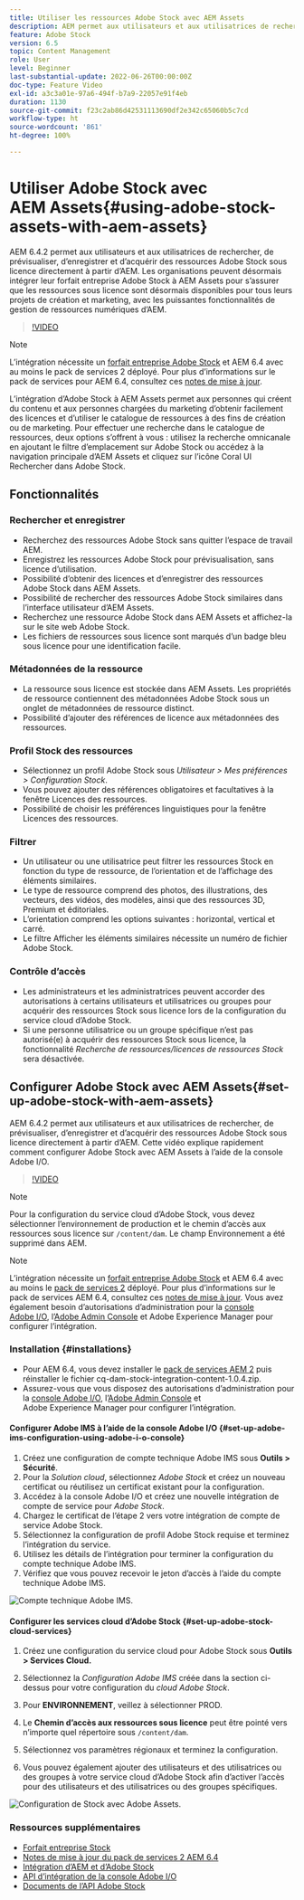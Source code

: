 ```yaml
---
title: Utiliser les ressources Adobe Stock avec AEM Assets
description: AEM permet aux utilisateurs et aux utilisatrices de rechercher, de prévisualiser, d’enregistrer et d’acquérir des ressources Adobe Stock sous licence directement à partir d’AEM. Les organisations peuvent désormais intégrer leur forfait entreprise Adobe Stock à AEM Assets pour s’assurer que les ressources sous licence sont désormais disponibles pour tous leurs projets de création et marketing, avec les puissantes fonctionnalités de gestion de ressources numériques d’AEM.
feature: Adobe Stock
version: 6.5
topic: Content Management
role: User
level: Beginner
last-substantial-update: 2022-06-26T00:00:00Z
doc-type: Feature Video
exl-id: a3c3a01e-97a6-494f-b7a9-22057e91f4eb
duration: 1130
source-git-commit: f23c2ab86d42531113690df2e342c65060b5c7cd
workflow-type: ht
source-wordcount: '861'
ht-degree: 100%

---
```


# Utiliser Adobe Stock avec AEM Assets{#using-adobe-stock-assets-with-aem-assets}

AEM 6.4.2 permet aux utilisateurs et aux utilisatrices de rechercher, de prévisualiser, d’enregistrer et d’acquérir des ressources Adobe Stock sous licence directement à partir d’AEM. Les organisations peuvent désormais intégrer leur forfait entreprise Adobe Stock à AEM Assets pour s’assurer que les ressources sous licence sont désormais disponibles pour tous leurs projets de création et marketing, avec les puissantes fonctionnalités de gestion de ressources numériques d’AEM.

>[!VIDEO](https://video.tv.adobe.com/v/24678?quality=12&learn=on)

>[!NOTE]
>
>L’intégration nécessite un [forfait entreprise Adobe Stock](https://landing.adobe.com/en/na/products/creative-cloud/ctir-4625-stock-for-enterprise/index.html) et AEM 6.4 avec au moins le pack de services 2 déployé. Pour plus d’informations sur le pack de services pour AEM 6.4, consultez ces [notes de mise à jour](https://helpx.adobe.com/fr/experience-manager/6-4/release-notes/sp-release-notes.html).

L’intégration d’Adobe Stock à AEM Assets permet aux personnes qui créent du contenu et aux personnes chargées du marketing d’obtenir facilement des licences et d’utiliser le catalogue de ressources à des fins de création ou de marketing. Pour effectuer une recherche dans le catalogue de ressources, deux options s’offrent à vous : utilisez la recherche omnicanale en ajoutant le filtre d’emplacement sur Adobe Stock ou accédez à la navigation principale d’AEM Assets et cliquez sur l’icône Coral UI Rechercher dans Adobe Stock.

## Fonctionnalités

### Rechercher et enregistrer

* Recherchez des ressources Adobe Stock sans quitter l’espace de travail AEM.
* Enregistrez les ressources Adobe Stock pour prévisualisation, sans licence d’utilisation.
* Possibilité d’obtenir des licences et d’enregistrer des ressources Adobe Stock dans AEM Assets.
* Possibilité de rechercher des ressources Adobe Stock similaires dans l’interface utilisateur d’AEM Assets.
* Recherchez une ressource Adobe Stock dans AEM Assets et affichez-la sur le site web Adobe Stock.
* Les fichiers de ressources sous licence sont marqués d’un badge bleu sous licence pour une identification facile.

### Métadonnées de la ressource

* La ressource sous licence est stockée dans AEM Assets. Les propriétés de ressource contiennent des métadonnées Adobe Stock sous un onglet de métadonnées de ressource distinct.
* Possibilité d’ajouter des références de licence aux métadonnées des ressources.

### Profil Stock des ressources

* Sélectionnez un profil Adobe Stock sous *Utilisateur > Mes préférences > Configuration Stock*.
* Vous pouvez ajouter des références obligatoires et facultatives à la fenêtre Licences des ressources.
* Possibilité de choisir les préférences linguistiques pour la fenêtre Licences des ressources.

### Filtrer

* Un utilisateur ou une utilisatrice peut filtrer les ressources Stock en fonction du type de ressource, de l’orientation et de l’affichage des éléments similaires.
* Le type de ressource comprend des photos, des illustrations, des vecteurs, des vidéos, des modèles, ainsi que des ressources 3D, Premium et éditoriales.
* L’orientation comprend les options suivantes : horizontal, vertical et carré.
* Le filtre Afficher les éléments similaires nécessite un numéro de fichier Adobe Stock.

### Contrôle d’accès

* Les administrateurs et les administratrices peuvent accorder des autorisations à certains utilisateurs et utilisatrices ou groupes pour acquérir des ressources Stock sous licence lors de la configuration du service cloud d’Adobe Stock.
* Si une personne utilisatrice ou un groupe spécifique n’est pas autorisé(e) à acquérir des ressources Stock sous licence, la fonctionnalité *Recherche de ressources/licences de ressources Stock* sera désactivée.

## Configurer Adobe Stock avec AEM Assets{#set-up-adobe-stock-with-aem-assets}

AEM 6.4.2 permet aux utilisateurs et aux utilisatrices de rechercher, de prévisualiser, d’enregistrer et d’acquérir des ressources Adobe Stock sous licence directement à partir d’AEM. Cette vidéo explique rapidement comment configurer Adobe Stock avec AEM Assets à l’aide de la console Adobe I/O.

>[!VIDEO](https://video.tv.adobe.com/v/25043?quality=12&learn=on)

>[!NOTE]
>
>Pour la configuration du service cloud d’Adobe Stock, vous devez sélectionner l’environnement de production et le chemin d’accès aux ressources sous licence sur `/content/dam`. Le champ Environnement a été supprimé dans AEM.

>[!NOTE]
>
>L’intégration nécessite un [forfait entreprise Adobe Stock](https://landing.adobe.com/en/na/products/creative-cloud/ctir-4625-stock-for-enterprise/index.html) et AEM 6.4 avec au moins le [pack de services 2](https://experience.adobe.com/#/downloads/content/software-distribution/en/aem.html?fulltext=AEM*+6*+4*+Service*+Pack*&amp;2_group.propertyvalues.property=.%2Fjcr%3Acontent%2Fmetadata%2Fdc%3Aversion&amp;2_group.propertyvalues.operation=equals&amp;2_group.propertyvalues.0_values=target-version%3Aaem%2F6-4&amp;3_group.propertyvalues.property=.%2Fjcr%3Acontent%2Fmetadata%2Fdc%3AsoftwareType&amp;3_group.propertyvalues.operation=equals&amp;3_group.propertyvalues.0_values=software-type%3Aservice-and-cumulative-fix&amp;orderby=%40jcr%3Acontent%2Fmetadata%2Fdc%3Atitle&amp;orderby.sort=asc&amp;layout=list&amp;p.offset=0&amp;p.limit=24) déployé. Pour plus d’informations sur le pack de services AEM 6.4, consultez ces [notes de mise à jour](https://helpx.adobe.com/fr/experience-manager/6-4/release-notes/sp-release-notes.html). Vous avez également besoin d’autorisations d’administration pour la [console Adobe I/O](https://console.adobe.io/), l’[Adobe Admin Console](https://adminconsole.adobe.com/) et Adobe Experience Manager pour configurer l’intégration.

### Installation {#installations}

* Pour AEM 6.4, vous devez installer le [pack de services AEM 2](https://experience.adobe.com/#/downloads/content/software-distribution/en/aem.html?fulltext=AEM*+6*+4*+Service*+Pack*&amp;2_group.propertyvalues.property=.%2Fjcr%3Acontent%2Fmetadata%2Fdc%3Aversion&amp;2_group.propertyvalues.operation=equals&amp;2_group.propertyvalues.0_values=target-version%3Aaem%2F6-4&amp;3_group.propertyvalues.property=.%2Fjcr%3Acontent%2Fmetadata%2Fdc%3AsoftwareType&amp;3_group.propertyvalues.operation=equals&amp;3_group.propertyvalues.0_values=software-type%3Aservice-and-cumulative-fix&amp;orderby=%40jcr%3Acontent%2Fmetadata%2Fdc%3Atitle&amp;orderby.sort=asc&amp;layout=list&amp;p.offset=0&amp;p.limit=24) puis réinstaller le fichier cq-dam-stock-integration-content-1.0.4.zip.
* Assurez-vous que vous disposez des autorisations d’administration pour la [console Adobe I/O](https://console.adobe.io/), l’[Adobe Admin Console](https://adminconsole.adobe.com/) et Adobe Experience Manager pour configurer l’intégration.

#### Configurer Adobe IMS à l’aide de la console Adobe I/O {#set-up-adobe-ims-configuration-using-adobe-i-o-console}

1. Créez une configuration de compte technique Adobe IMS sous **Outils > Sécurité**.
2. Pour la *Solution cloud*, sélectionnez *Adobe Stock* et créez un nouveau certificat ou réutilisez un certificat existant pour la configuration.
3. Accédez à la console Adobe I/O et créez une nouvelle intégration de compte de service pour *Adobe Stock*.
4. Chargez le certificat de l’étape 2 vers votre intégration de compte de service Adobe Stock.
5. Sélectionnez la configuration de profil Adobe Stock requise et terminez l’intégration du service.
6. Utilisez les détails de l’intégration pour terminer la configuration du compte technique Adobe IMS.
7. Vérifiez que vous pouvez recevoir le jeton d’accès à l’aide du compte technique Adobe IMS.

![Compte technique Adobe IMS.](assets/screen_shot_2018-10-22at12219pm.png)

#### Configurer les services cloud d’Adobe Stock {#set-up-adobe-stock-cloud-services}

1. Créez une configuration du service cloud pour Adobe Stock sous **Outils > Services Cloud.**
2. Sélectionnez la *Configuration Adobe IMS* créée dans la section ci-dessus pour votre configuration du *cloud Adobe Stock*.

3. Pour **ENVIRONNEMENT**, veillez à sélectionner PROD.
4. Le **Chemin d’accès aux ressources sous licence** peut être pointé vers n’importe quel répertoire sous `/content/dam`.
5. Sélectionnez vos paramètres régionaux et terminez la configuration.
6. Vous pouvez également ajouter des utilisateurs et des utilisatrices ou des groupes à votre service cloud d’Adobe Stock afin d’activer l’accès pour des utilisateurs et des utilisatrices ou des groupes spécifiques.

![Configuration de Stock avec Adobe Assets.](assets/screen_shot_2018-10-22at12425pm.png)

### Ressources supplémentaires

* [Forfait entreprise Stock](https://landing.adobe.com/en/na/products/creative-cloud/ctir-4625-stock-for-enterprise/index.html)
* [Notes de mise à jour du pack de services 2 AEM 6.4](https://experienceleague.adobe.com/docs/experience-manager-65/release-notes/release-notes.html?lang=fr)
* [Intégration d’AEM et d’Adobe Stock](https://experienceleague.adobe.com/docs/experience-manager-65/assets/using/aem-assets-adobe-stock.html?lang=fr)
* [API d’intégration de la console Adobe I/O](https://www.adobe.io/apis/cloudplatform/console/authentication/gettingstarted.html)
* [Documents de l’API Adobe Stock](https://www.adobe.io/apis/creativecloud/stock/docs.html)

